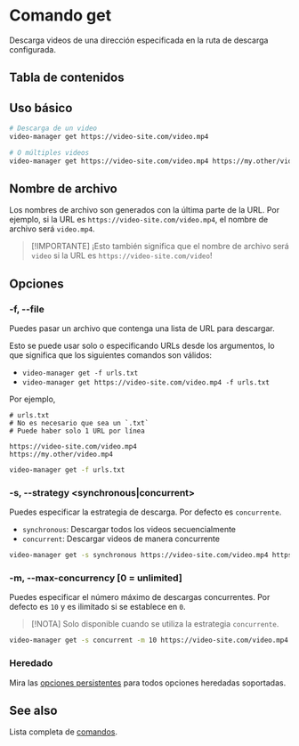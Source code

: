 # Comando get

Descarga videos de una dirección especificada en la ruta de descarga configurada.

## Tabla de contenidos

<!--toc:start-->
<!-- - [Comando get](#comando-get) -->
<!--   - [Tabla de contenidos](#tabla-de-contenidos) -->
<!--   - [Uso básico](#uso-básico) -->
<!--   - [Nombre de archivo](#nombre-de-archivo) -->
<!--   - [Opciones](#opciones) -->
<!--     - [-f, --file ](#-f---file-) -->
<!--     - [-s, --strategy \<synchronous|concurrent\>](#-s---strategy-synchronousconcurrent) -->
<!--     - [-m, --max-concurrency \[0 = unlimited\] ](#-m---max-concurrency-0--unlimited-) -->
<!--     - [Heredado](#heredado) -->
<!--   - [See also](#see-also) -->
<!--toc:end-->

## Uso básico

```sh
# Descarga de un video
video-manager get https://video-site.com/video.mp4

# O múltiples videos
video-manager get https://video-site.com/video.mp4 https://my.other/video.mp4
```

## Nombre de archivo

Los nombres de archivo son generados con la última parte de la URL.
Por ejemplo, si la URL es `https://video-site.com/video.mp4`, el nombre de archivo será `video.mp4`.

> [!IMPORTANTE]
> ¡Esto también significa que el nombre de archivo será `video` si la URL es `https://video-site.com/video`!

## Opciones

### -f, --file <path>

Puedes pasar un archivo que contenga una lista de URL para descargar.

Esto se puede usar solo o especificando URLs desde los argumentos, lo que significa que los siguientes comandos son válidos:

- `video-manager get -f urls.txt`
- `video-manager get https://video-site.com/video.mp4 -f urls.txt`

Por ejemplo,

```text
# urls.txt
# No es necesario que sea un `.txt`
# Puede haber solo 1 URL por línea

https://video-site.com/video.mp4
https://my.other/video.mp4
```

```sh
video-manager get -f urls.txt
```

### -s, --strategy <synchronous|concurrent>


Puedes especificar la estrategia de descarga. Por defecto es `concurrente`.

- `synchronous`: Descargar todos los videos secuencialmente
- `concurrent`: Descargar videos de manera concurrente

```sh
video-manager get -s synchronous https://video-site.com/video.mp4 https://my.other/video.mp4
```

### -m, --max-concurrency [0 = unlimited] <integer>

Puedes especificar el número máximo de descargas concurrentes. Por defecto es `10` y es ilimitado si se establece en `0`.

> [!NOTA]
> Solo disponible cuando se utiliza la estrategia `concurrente`.

```sh
video-manager get -s concurrent -m 10 https://video-site.com/video.mp4 https://my.other/video.mp4
```

### Heredado

Mira las [opciones persistentes](./index.md#opciones-persistentes) para todos opciones heredadas soportadas.

<!-- See [persistent options](./index.md#opciones-persistentes) for all the supported inherited options. -->

## See also

Lista completa de [comandos](./index.md).
